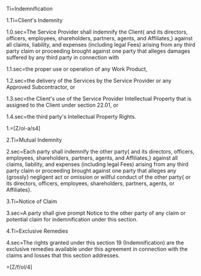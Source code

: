 Ti=Indemnification

1.Ti=Client's Indemnity

1.0.sec=The Service Provider shall indemnify the Client{ and its directors, officers, employees, shareholders, partners, agents, and Affiliates,} against all claims, liability, and expenses (including legal Fees) arising from any third party claim or proceeding brought against one party that alleges damages suffered by any third party in connection with

1.1.sec=the proper use or operation of any Work Product,

1.2.sec=the delivery of the Services by the Service Provider or any Approved Subcontractor, or

1.3.sec=the Client's use of the Service Provider Intellectual Property that is assigned to the Client under section 22.01, or

1.4.sec=the third party's Intellectual Property Rights.

1.=[Z/ol-a/s4]

2.Ti=Mutual Indemnity

2.sec=Each party shall indemnify the other party{ and its directors, officers, employees, shareholders, partners, agents, and Affiliates,} against all claims, liability, and expenses (including legal Fees) arising from any third party claim or proceeding brought against one party that alleges any {grossly} negligent act or omission or willful conduct of the other party{ or its directors, officers, employees, shareholders, partners, agents, or Affiliates}.

3.Ti=Notice of Claim

3.sec=A party shall give prompt Notice to the other party of any claim or potential claim for indemnification under this section.

4.Ti=Exclusive Remedies

4.sec=The rights granted under this section 19 (Indemnification) are the exclusive remedies available under this agreement in connection with the claims and losses that this section addresses.

=[Z/f/ol/4]
